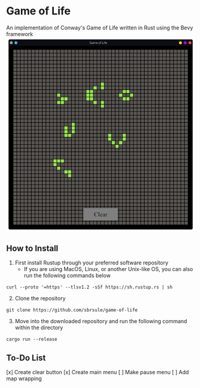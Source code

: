 # Game of Life
An implementation of Conway's Game of Life written in Rust using the Bevy framework
![example](/assets/screenshot.png)
## How to Install
1. First install Rustup through your preferred software repository 
   - If you are using MacOS, Linux, or another Unix-like OS, you can also run the following commands below
 ```
 curl --proto '=https' --tlsv1.2 -sSf https://sh.rustup.rs | sh
 ```
 
2. Clone the repository
  ```
  git clone https://github.com/sbrsule/game-of-life
  ```
3. Move into the downloaded repository and run the following command within the directory
  ```
  cargo run --release
  ```

## To-Do List
[x] Create clear button
[x] Create main menu
[ ] Make pause menu
[ ] Add map wrapping